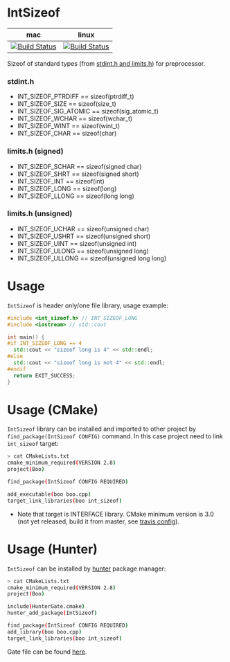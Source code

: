 IntSizeof
=========

| mac                                         | linux                                             |
|---------------------------------------------|---------------------------------------------------|
| [![Build Status][master]][repo] | [![Build Status][linux]][repo] |

[master]: https://travis-ci.org/ruslo/intsizeof.png?branch=master
[linux]: https://travis-ci.org/ruslo/intsizeof.png?branch=travis.linux
[repo]: https://travis-ci.org/ruslo/intsizeof

Sizeof of standard types (from [stdint.h and limits.h][1]) for preprocessor.

### stdint.h
* INT_SIZEOF_PTRDIFF == sizeof(ptrdiff_t)
* INT_SIZEOF_SIZE == sizeof(size_t)
* INT_SIZEOF_SIG_ATOMIC == sizeof(sig_atomic_t)
* INT_SIZEOF_WCHAR == sizeof(wchar_t)
* INT_SIZEOF_WINT == sizeof(wint_t)
* INT_SIZEOF_CHAR == sizeof(char)

### limits.h (signed)
* INT_SIZEOF_SCHAR == sizeof(signed char)
* INT_SIZEOF_SHRT == sizeof(signed short)
* INT_SIZEOF_INT == sizeof(int)
* INT_SIZEOF_LONG == sizeof(long)
* INT_SIZEOF_LLONG == sizeof(long long)

### limits.h (unsigned)
* INT_SIZEOF_UCHAR == sizeof(unsigned char)
* INT_SIZEOF_USHRT == sizeof(unsigned short)
* INT_SIZEOF_UINT == sizeof(unsigned int)
* INT_SIZEOF_ULONG == sizeof(unsigned long)
* INT_SIZEOF_ULLONG == sizeof(unsigned long long)

# Usage
`IntSizeof` is header only/one file library, usage example:
```cpp
#include <int_sizeof.h> // INT_SIZEOF_LONG
#include <iostream> // std::cout

int main() {
#if INT_SIZEOF_LONG == 4
  std::cout << "sizeof long is 4" << std::endl;
#else
  std::cout << "sizeof long is not 4" << std::endl;
#endif
  return EXIT_SUCCESS;
}
```

# Usage (CMake)
`IntSizeof` library can be installed and imported to other project by `find_package(IntSizeof CONFIG)` command.
In this case project need to link `int_sizeof` target:
```bash
> cat CMakeLists.txt
cmake_minimum_required(VERSION 2.8)
project(Boo)

find_package(IntSizeof CONFIG REQUIRED)

add_executable(boo boo.cpp)
target_link_libraries(boo int_sizeof)
```
* Note that target is INTERFACE library. CMake minimum version is 3.0 (not yet released, build it from master,
see [travis config][2]).

# Usage (Hunter)
`IntSizeof` can be installed by [hunter][3] package manager:
```bash
> cat CMakeLists.txt
cmake_minimum_required(VERSION 2.8)
project(Boo)

include(HunterGate.cmake)
hunter_add_package(IntSizeof)

find_package(IntSizeof CONFIG REQUIRED)
add_library(boo boo.cpp)
target_link_libraries(boo int_sizeof)
```
Gate file can be found [here][4].

[1]: http://en.cppreference.com/w/c/types/limits
[2]: https://github.com/ruslo/intsizeof/blob/master/.travis.yml
[3]: https://github.com/ruslo/hunter
[4]: https://github.com/hunter-packages/gate
